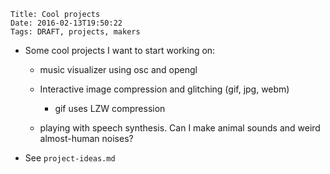     Title: Cool projects
    Date: 2016-02-13T19:50:22
    Tags: DRAFT, projects, makers


- Some cool projects I want to start working on:

    - music visualizer using osc and opengl

    - Interactive image compression and glitching (gif, jpg, webm)
        - gif uses LZW compression 

    - playing with speech synthesis. Can I make animal sounds and weird almost-human noises?

- See `project-ideas.md`
